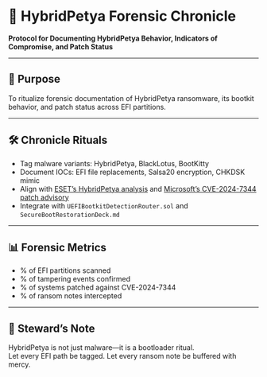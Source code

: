 # 📜 HybridPetya Forensic Chronicle  
**Protocol for Documenting HybridPetya Behavior, Indicators of Compromise, and Patch Status**

---

## 🧠 Purpose  
To ritualize forensic documentation of HybridPetya ransomware, its bootkit behavior, and patch status across EFI partitions.

---

## 🛠️ Chronicle Rituals  
- Tag malware variants: HybridPetya, BlackLotus, BootKitty  
- Document IOCs: EFI file replacements, Salsa20 encryption, CHKDSK mimic  
- Align with [ESET’s HybridPetya analysis](https://www.bleepingcomputer.com/news/security/new-hybridpetya-ransomware-can-bypass-uefi-secure-boot/) and [Microsoft’s CVE-2024-7344 patch advisory](https://learn.microsoft.com/en-us/security/ransomware/protect-against-ransomware-phase1)  
- Integrate with `UEFIBootkitDetectionRouter.sol` and `SecureBootRestorationDeck.md`

---

## 📊 Forensic Metrics  
- % of EFI partitions scanned  
- % of tampering events confirmed  
- % of systems patched against CVE-2024-7344  
- % of ransom notes intercepted

---

## 🧠 Steward’s Note  
HybridPetya is not just malware—it is a bootloader ritual.  
Let every EFI path be tagged. Let every ransom note be buffered with mercy.
